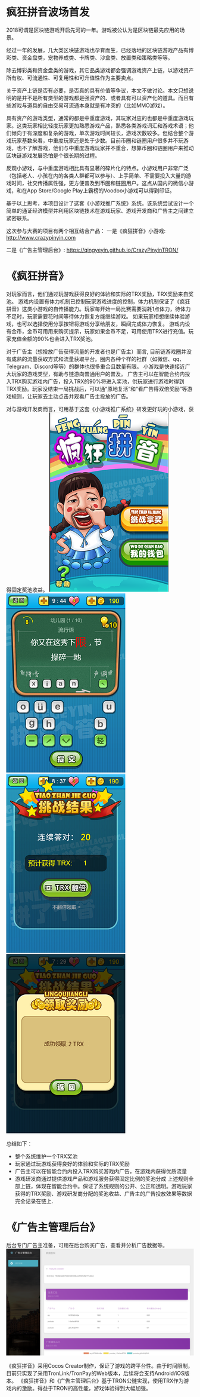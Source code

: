 # 疯狂拼音波场首发

2018可谓是区块链游戏开启先河的一年。游戏被公认为是区块链最先应用的场景。

经过一年的发展，几大类区块链游戏也孕育而生，已经落地的区块链游戏产品有博彩类、资金盘类，宠物养成类、卡牌类、沙盒类、放置类和策略类等等。

除去博彩类和资金盘类的游戏，其它品类游戏都会强调游戏资产上链，以游戏资产所有权、可流通性、可复用性和可升值性作为主要卖点。

关于资产上链是否有必要，是否真的具有价值等争议，本文不做讨论。本文只想说明的是并不是所有类型的游戏都是强资产的、或者具有可以资产化的道具。而且有些游戏与道具的自由交易可流通本身就是有冲突的（比如MMO游戏）。

具有资产的游戏类型，通常的都是中重度游戏，其玩家对应的也都是中重度游戏玩家。这类玩家相比轻度玩家更加熟悉游戏产品，熟悉各类游戏词汇和游戏术语；他们倾向于有深度和复杂的游戏，单次游戏时间较长，游戏次数较多。但结合整个游戏玩家基数来看，中重度玩家还是处于少数。目前币圈和链圈用户很多并不玩游戏，也不了解游戏，他们与中重度游戏玩家并不重合，想靠币圈和链圈用户来推动区块链游戏发展恐怕是个很长期的过程。

反观小游戏，与中重度游戏相比具有显著的碎片化的特点。小游戏用户非常广泛（包括老人、小孩在内的各类人群都可以参与）、上手简单、不需要投入大量的游戏时间，社交传播属性强，更方便普及到币圈和链圈用户。这点从国内的微信小游戏，和在App Store/Google Play上霸榜的Voodoo小游戏可以得到印证。

基于以上思考，本项目设计了这套《小游戏推广系统》系统。该系统尝试设计一个简单的通证经济模型并利用区块链技术在游戏玩家、游戏开发商和广告主之间建立紧密联系。

这次参与大赛的项目有两个相互结合产品：
一是《疯狂拼音》小游戏:  http://www.crazypinyin.com

二是《广告主管理后台》:  https://qingyeyin.github.io/CrazyPinyinTRON/

# 《疯狂拼音》
对玩家而言，他们通过玩游戏获得良好的体验和实际的TRX奖励，TRX奖励来自奖池。
游戏内设置有体力机制已控制玩家游戏进度的控制，体力机制保证了《疯狂拼音》这类小游戏的自传播能力。玩家每开始一局比赛需要消耗1点体力，待体力不足时，玩家需要花时间等待体力恢复方能继续游戏。
如果玩家相想继续体验游戏，也可以选择使用分享按钮将游戏分享给朋友，瞬间完成体力恢复。
游戏内设有金币，金币可用用来购买提示，玩家如果金币不足，可用使用TRX进行充值。玩家充值金额的90%也会进入TRX奖池。

对于广告主（想投放广告获得流量的开发者也是广告主）而言, 目前链游戏圈并没有成熟的流量获取方式和流量获取平台。圈内各种个样的社群（如微信、qq、Telegram、Discord等等）的群体也很多重合且数量有限。
小游戏是快速接近广大玩家的游戏类型，有助与链游向普通用户的普及。
广告主可以在智能合约内投入TRX购买游戏内广告，投入TRX的90%将进入奖池，供玩家进行游戏时得到TRX奖励。玩家没结束一局挑战后，可以通“原地复活”和“看广告得双倍奖励”等游戏规则，让玩家去主动点击并观看广告主投放的广告。

对与游戏开发商而言，可用基于这套《小游戏推广系统》研发更好玩的小游戏，获得固定奖池收益。
![](https://github.com/qingyeyin/CrazyPinyinTRON/blob/master/screenshots/1.png)
![](https://github.com/qingyeyin/CrazyPinyinTRON/blob/master/screenshots/2.png)
![](https://github.com/qingyeyin/CrazyPinyinTRON/blob/master/screenshots/3.png)
![](https://github.com/qingyeyin/CrazyPinyinTRON/blob/master/screenshots/4.png)

总结如下：
- 整个系统维护一个TRX奖池
- 玩家通过玩游戏获得良好的体验和实际的TRX奖励
- 广告主可以在智能合约内投入TRX购买游戏内广告，在游戏内获得优质流量
- 游戏研发商通过提供游戏产品和游戏服务获得固定比例的奖池分成
上述规则全部上链，体现在智能合约中。保证了系统规则的公开、公正和透明。游戏玩家获得的TRX奖励、游戏研发商分配的奖池收益、广告主的广告投放效果等数据完全记录在链上.

# 《广告主管理后台》
后台专门广告主准备，可用在后台购买广告，查看并分析广告数据等。
![](https://github.com/qingyeyin/CrazyPinyinTRON/blob/master/screenshots/5.png)


《疯狂拼音》采用Cocos Creator制作，保证了游戏的跨平台性。由于时间限制，目前只实现了采用TronLink/TronPay的Web版本，后续将会支持Android/iOS版本。
《疯狂拼音》和《广告主管理后台》基于TRON公链实现，使用TRX作为游戏内的激励。得益于TRON的高性能，游戏体验得到大幅加强。
